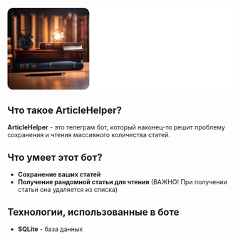 ![ArticleHelperRepositoryImage.png](ArticleHelperRepositoryImage.png)

## Что такое ArticleHelper?

**ArticleHelper** - это телеграм бот, который наконец-то решит проблему сохранения и чтения массивного количества статей.

## Что умеет этот бот?

- **Сохранение ваших статей**
- **Получение рандомной статьи для чтения** (ВАЖНО! При получении статьи она удаляется из списка)

## Технологии, использованные в боте

- **SQLite** - база данных

